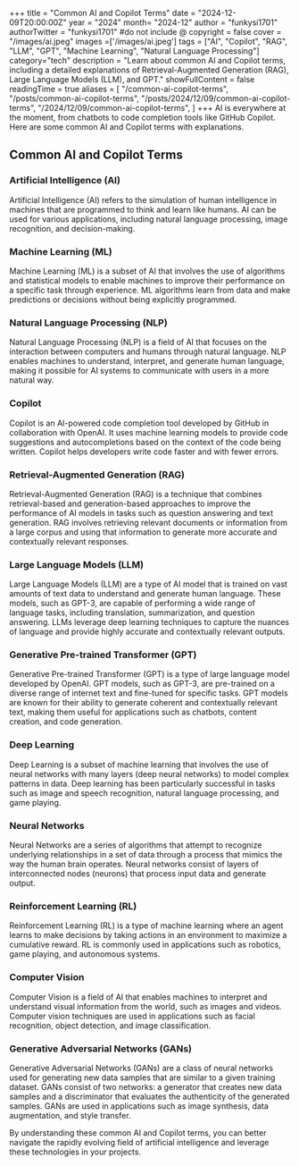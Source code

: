 +++
title = "Common AI and Copilot Terms"
date = "2024-12-09T20:00:00Z"
year = "2024"
month= "2024-12"
author = "funkysi1701"
authorTwitter = "funkysi1701" #do not include @
copyright = false
cover = "/images/ai.jpeg"
images =['/images/ai.jpeg']
tags = ["AI", "Copilot", "RAG", "LLM", "GPT", "Machine Learning", "Natural Language Processing"]
category="tech"
description = "Learn about common AI and Copilot terms, including a detailed explanations of Retrieval-Augmented Generation (RAG), Large Language Models (LLM), and GPT."
showFullContent = false
readingTime = true
aliases = [
    "/common-ai-copilot-terms",
    "/posts/common-ai-copilot-terms",
    "/posts/2024/12/09/common-ai-copilot-terms",
    "/2024/12/09/common-ai-copilot-terms",
]
+++
AI is everywhere at the moment, from chatbots to code completion tools like GitHub Copilot. Here are some common AI and Copilot terms with explanations.

## Common AI and Copilot Terms

### Artificial Intelligence (AI)
Artificial Intelligence (AI) refers to the simulation of human intelligence in machines that are programmed to think and learn like humans. AI can be used for various applications, including natural language processing, image recognition, and decision-making.

### Machine Learning (ML)
Machine Learning (ML) is a subset of AI that involves the use of algorithms and statistical models to enable machines to improve their performance on a specific task through experience. ML algorithms learn from data and make predictions or decisions without being explicitly programmed.

### Natural Language Processing (NLP)
Natural Language Processing (NLP) is a field of AI that focuses on the interaction between computers and humans through natural language. NLP enables machines to understand, interpret, and generate human language, making it possible for AI systems to communicate with users in a more natural way.

### Copilot
Copilot is an AI-powered code completion tool developed by GitHub in collaboration with OpenAI. It uses machine learning models to provide code suggestions and autocompletions based on the context of the code being written. Copilot helps developers write code faster and with fewer errors.

### Retrieval-Augmented Generation (RAG)
Retrieval-Augmented Generation (RAG) is a technique that combines retrieval-based and generation-based approaches to improve the performance of AI models in tasks such as question answering and text generation. RAG involves retrieving relevant documents or information from a large corpus and using that information to generate more accurate and contextually relevant responses.

### Large Language Models (LLM)
Large Language Models (LLM) are a type of AI model that is trained on vast amounts of text data to understand and generate human language. These models, such as GPT-3, are capable of performing a wide range of language tasks, including translation, summarization, and question answering. LLMs leverage deep learning techniques to capture the nuances of language and provide highly accurate and contextually relevant outputs.

### Generative Pre-trained Transformer (GPT)
Generative Pre-trained Transformer (GPT) is a type of large language model developed by OpenAI. GPT models, such as GPT-3, are pre-trained on a diverse range of internet text and fine-tuned for specific tasks. GPT models are known for their ability to generate coherent and contextually relevant text, making them useful for applications such as chatbots, content creation, and code generation.

### Deep Learning
Deep Learning is a subset of machine learning that involves the use of neural networks with many layers (deep neural networks) to model complex patterns in data. Deep learning has been particularly successful in tasks such as image and speech recognition, natural language processing, and game playing.

### Neural Networks
Neural Networks are a series of algorithms that attempt to recognize underlying relationships in a set of data through a process that mimics the way the human brain operates. Neural networks consist of layers of interconnected nodes (neurons) that process input data and generate output.

### Reinforcement Learning (RL)
Reinforcement Learning (RL) is a type of machine learning where an agent learns to make decisions by taking actions in an environment to maximize a cumulative reward. RL is commonly used in applications such as robotics, game playing, and autonomous systems.

### Computer Vision
Computer Vision is a field of AI that enables machines to interpret and understand visual information from the world, such as images and videos. Computer vision techniques are used in applications such as facial recognition, object detection, and image classification.

### Generative Adversarial Networks (GANs)
Generative Adversarial Networks (GANs) are a class of neural networks used for generating new data samples that are similar to a given training dataset. GANs consist of two networks: a generator that creates new data samples and a discriminator that evaluates the authenticity of the generated samples. GANs are used in applications such as image synthesis, data augmentation, and style transfer.

By understanding these common AI and Copilot terms, you can better navigate the rapidly evolving field of artificial intelligence and leverage these technologies in your projects.